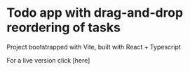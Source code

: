 # Todo app with drag-and-drop reordering of tasks

Project bootstrapped with Vite, built with React + Typescript

For a live version click [here]
